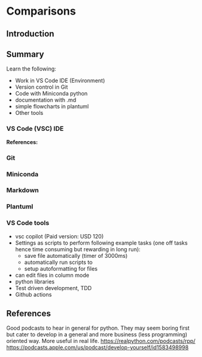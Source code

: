 # Comparisons

##	Introduction


##	Summary

Learn the following:
- Work in VS Code IDE (Environment)
- Version control in Git
- Code with Miniconda python
- documentation with .md
- simple flowcharts in plantuml 
- Other tools

### VS Code (VSC) IDE




**References:**

### Git


### Miniconda



### Markdown

### Plantuml

### VS Code tools

- vsc copilot (Paid version: USD 120)
- Settings as scripts to perform following example tasks (one off tasks hence time consuming but rewarding in long run):
    - save file automatically (timer of 3000ms)
    - automatically run scripts to 
    - setup autoformatting for files 
- can edit files in column mode
- python libraries
- Test driven development, TDD
- Github actions

## References

Good podcasts to hear in general for python. They may seem boring first but cater to develop in a general and more business (less programming) oriented way. More useful in real life.
https://realpython.com/podcasts/rpp/
https://podcasts.apple.com/us/podcast/develop-yourself/id1583498998

